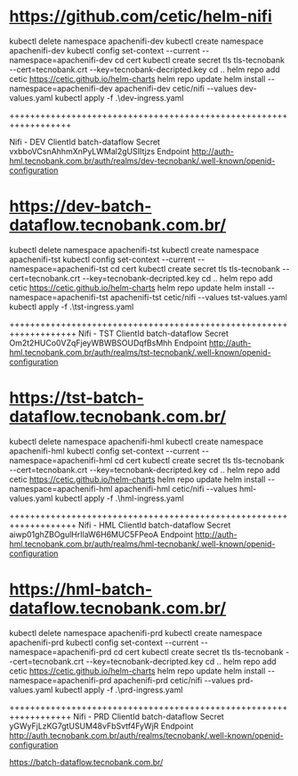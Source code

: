 https://github.com/cetic/helm-nifi
===================================================================
kubectl delete namespace apachenifi-dev
kubectl create namespace apachenifi-dev
kubectl config set-context --current --namespace=apachenifi-dev
cd cert
kubectl create secret tls tls-tecnobank --cert=tecnobank.crt --key=tecnobank-decripted.key
cd ..
helm repo add cetic https://cetic.github.io/helm-charts
helm repo update
helm install --namespace=apachenifi-dev apachenifi-dev cetic/nifi --values dev-values.yaml
kubectl apply -f .\dev-ingress.yaml
 
++++++++++++++++++++++++++++++++++++++++++++++++++++++++++++++++++

Nifi - DEV
ClientId
	batch-dataflow
Secret 
	vxbboVCsnAhhmXnPyLWMal2gUSIItjzs
Endpoint
	http://auth-hml.tecnobank.com.br/auth/realms/dev-tecnobank/.well-known/openid-configuration

https://dev-batch-dataflow.tecnobank.com.br/
===================================================================

kubectl delete namespace apachenifi-tst
kubectl create namespace apachenifi-tst
kubectl config set-context --current --namespace=apachenifi-tst
cd cert
kubectl create secret tls tls-tecnobank --cert=tecnobank.crt --key=tecnobank-decripted.key
cd ..
helm repo add cetic https://cetic.github.io/helm-charts
helm repo update
helm install --namespace=apachenifi-tst apachenifi-tst cetic/nifi --values tst-values.yaml
kubectl apply -f .\tst-ingress.yaml

+++++++++++++++++++++++++++++++++++++++++++++++++++++++++++++++++++
Nifi - TST
ClientId
	batch-dataflow
Secret 
	Om2t2HUCo0VZqFjeyWBWBSOUDqfBsMhh
Endpoint
	http://auth-hml.tecnobank.com.br/auth/realms/tst-tecnobank/.well-known/openid-configuration

https://tst-batch-dataflow.tecnobank.com.br/
===================================================================
kubectl delete namespace apachenifi-hml
kubectl create namespace apachenifi-hml
kubectl config set-context --current --namespace=apachenifi-hml
cd cert
kubectl create secret tls tls-tecnobank --cert=tecnobank.crt --key=tecnobank-decripted.key
cd ..
helm repo add cetic https://cetic.github.io/helm-charts
helm repo update
helm install --namespace=apachenifi-hml apachenifi-hml cetic/nifi --values hml-values.yaml
kubectl apply -f .\hml-ingress.yaml

+++++++++++++++++++++++++++++++++++++++++++++++++++++++++++++++++++
Nifi - HML
ClientId
	batch-dataflow
Secret 
	aiwp01ghZBOgulHrIlaW6H6MUC5FPeoA
Endpoint
	http://auth-hml.tecnobank.com.br/auth/realms/hml-tecnobank/.well-known/openid-configuration

https://hml-batch-dataflow.tecnobank.com.br/
===================================================================
kubectl delete namespace apachenifi-prd
kubectl create namespace apachenifi-prd
kubectl config set-context --current --namespace=apachenifi-prd
cd cert
kubectl create secret tls tls-tecnobank --cert=tecnobank.crt --key=tecnobank-decripted.key
cd ..
helm repo add cetic https://cetic.github.io/helm-charts
helm repo update
helm install --namespace=apachenifi-prd apachenifi-prd cetic/nifi --values prd-values.yaml
kubectl apply -f .\prd-ingress.yaml
 
++++++++++++++++++++++++++++++++++++++++++++++++++++++++++++++++++
Nifi - PRD
ClientId
	batch-dataflow
Secret 
	yGWyFjLzKG7gtUSUM48vFbSvtf4FyWjR
Endpoint
	http://auth.tecnobank.com.br/auth/realms/tecnobank/.well-known/openid-configuration

https://batch-dataflow.tecnobank.com.br/